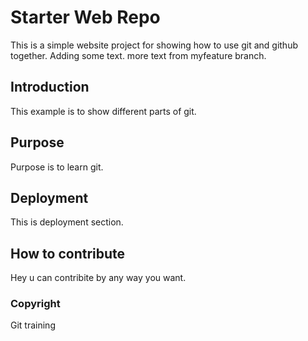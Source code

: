 # Starter Web Repo

This is a simple website project for showing how to use git and github together.
Adding some text. more text from myfeature branch.

## Introduction

This example is to show different parts of git.

## Purpose

Purpose is to learn git.

## Deployment

This is deployment section.

## How to contribute

Hey u can contribite by any way you want.

### Copyright

Git training